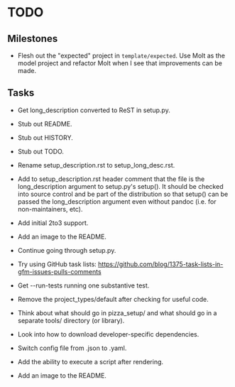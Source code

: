 TODO
====

Milestones
----------

* Flesh out the "expected" project in `template/expected`.  Use Molt as the
  model project and refactor Molt when I see that improvements can be made.

Tasks
-----

* Get long_description converted to ReST in setup.py.
* Stub out README.
* Stub out HISTORY.
* Stub out TODO.
* Rename setup\_description.rst to setup\_long_desc.rst.
* Add to setup_description.rst header comment that the file is the
  long_description argument to setup.py's setup().  It should be checked
  into source control and be part of the distribution so that setup()
  can be passed the long_description argument even without pandoc (i.e.
  for non-maintainers, etc).
* Add initial 2to3 support.
* Add an image to the README.
* Continue going through setup.py.
* Try using GitHub task lists:
  https://github.com/blog/1375-task-lists-in-gfm-issues-pulls-comments
* Get --run-tests running one substantive test.
* Remove the project_types/default after checking for useful code.
* Think about what should go in pizza_setup/ and what should go in a
  separate tools/ directory (or library).
* Look into how to download developer-specific dependencies.

* Switch config file from .json to .yaml.
* Add the ability to execute a script after rendering.
* Add an image to the README.
